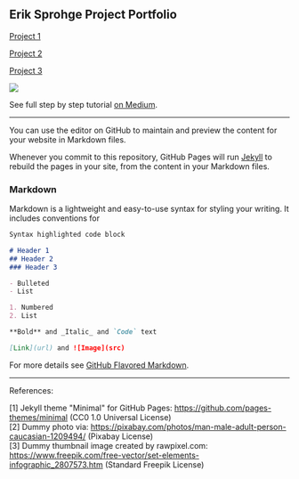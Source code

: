 ## Erik Sprohge Project Portfolio


<a href = "https://nbviewer.jupyter.org/github/esprohge/esprohge.github.io/blob/master/Dataquest%20College%20Degrees%20Visualization%20Project.html"> Project 1 </a>

<a href = 
"https://nbviewer.jupyter.org/github/esprohge/esprohge.github.io/blob/master/Dataquest%20Hacker%20News%20project.html"> Project 2 </a>

<a href =
"https://nbviewer.jupyter.org/github/esprohge/esprohge.github.io/blob/master/Dataquest%20eBay%20Car%20Sales%20project.html"> Project 3 </a>

<img src="images/demo.gif?raw=true"/>

See full step by step tutorial [on Medium](https://medium.com/@evanca/set-up-your-portfolio-website-in-less-than-10-minutes-with-github-pages-d0efa8ff56fd).
___

You can use the editor on GitHub to maintain and preview the content for your website in Markdown files.

Whenever you commit to this repository, GitHub Pages will run [Jekyll](https://jekyllrb.com/) to rebuild the pages in your site, from the content in your Markdown files.

### Markdown

Markdown is a lightweight and easy-to-use syntax for styling your writing. It includes conventions for

```markdown
Syntax highlighted code block

# Header 1
## Header 2
### Header 3

- Bulleted
- List

1. Numbered
2. List

**Bold** and _Italic_ and `Code` text

[Link](url) and ![Image](src)
```

For more details see [GitHub Flavored Markdown](https://guides.github.com/features/mastering-markdown/).

___

References:

[1] Jekyll theme "Minimal" for GitHub Pages: https://github.com/pages-themes/minimal (CC0 1.0 Universal License)
<br>[2] Dummy photo via: https://pixabay.com/photos/man-male-adult-person-caucasian-1209494/ (Pixabay License)
<br>[3] Dummy thumbnail image created by rawpixel.com: https://www.freepik.com/free-vector/set-elements-infographic_2807573.htm (Standard Freepik License)
